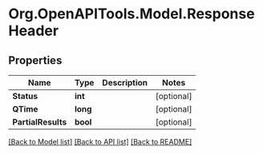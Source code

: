 # Org.OpenAPITools.Model.ResponseHeader

## Properties

Name | Type | Description | Notes
------------ | ------------- | ------------- | -------------
**Status** | **int** |  | [optional] 
**QTime** | **long** |  | [optional] 
**PartialResults** | **bool** |  | [optional] 

[[Back to Model list]](../../README.md#documentation-for-models) [[Back to API list]](../../README.md#documentation-for-api-endpoints) [[Back to README]](../../README.md)


